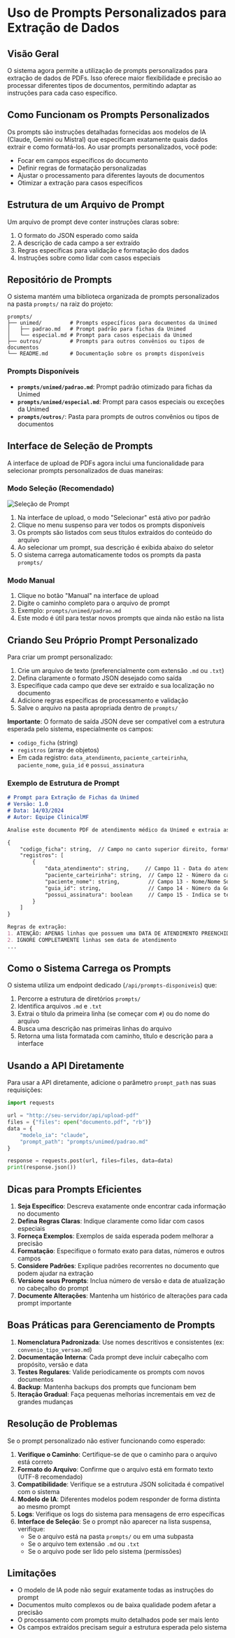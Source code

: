 # Uso de Prompts Personalizados para Extração de Dados

## Visão Geral

O sistema agora permite a utilização de prompts personalizados para extração de dados de PDFs. Isso oferece maior flexibilidade e precisão ao processar diferentes tipos de documentos, permitindo adaptar as instruções para cada caso específico.

## Como Funcionam os Prompts Personalizados

Os prompts são instruções detalhadas fornecidas aos modelos de IA (Claude, Gemini ou Mistral) que especificam exatamente quais dados extrair e como formatá-los. Ao usar prompts personalizados, você pode:

- Focar em campos específicos do documento
- Definir regras de formatação personalizadas
- Ajustar o processamento para diferentes layouts de documentos
- Otimizar a extração para casos específicos

## Estrutura de um Arquivo de Prompt

Um arquivo de prompt deve conter instruções claras sobre:

1. O formato do JSON esperado como saída
2. A descrição de cada campo a ser extraído
3. Regras específicas para validação e formatação dos dados
4. Instruções sobre como lidar com casos especiais

## Repositório de Prompts

O sistema mantém uma biblioteca organizada de prompts personalizados na pasta `prompts/` na raiz do projeto:

```
prompts/
├── unimed/         # Prompts específicos para documentos da Unimed
│   ├── padrao.md   # Prompt padrão para fichas da Unimed
│   └── especial.md # Prompt para casos especiais da Unimed
├── outros/         # Prompts para outros convênios ou tipos de documentos
└── README.md       # Documentação sobre os prompts disponíveis
```

### Prompts Disponíveis

- **`prompts/unimed/padrao.md`**: Prompt padrão otimizado para fichas da Unimed
- **`prompts/unimed/especial.md`**: Prompt para casos especiais ou exceções da Unimed
- **`prompts/outros/`**: Pasta para prompts de outros convênios ou tipos de documentos

## Interface de Seleção de Prompts

A interface de upload de PDFs agora inclui uma funcionalidade para selecionar prompts personalizados de duas maneiras:

### Modo Seleção (Recomendado)

![Seleção de Prompt](../assets/images/selecao_prompt.png)

1. Na interface de upload, o modo "Selecionar" está ativo por padrão
2. Clique no menu suspenso para ver todos os prompts disponíveis
3. Os prompts são listados com seus títulos extraídos do conteúdo do arquivo
4. Ao selecionar um prompt, sua descrição é exibida abaixo do seletor
5. O sistema carrega automaticamente todos os prompts da pasta `prompts/`

### Modo Manual

1. Clique no botão "Manual" na interface de upload
2. Digite o caminho completo para o arquivo de prompt
3. Exemplo: `prompts/unimed/padrao.md`
4. Este modo é útil para testar novos prompts que ainda não estão na lista

## Criando Seu Próprio Prompt Personalizado

Para criar um prompt personalizado:

1. Crie um arquivo de texto (preferencialmente com extensão `.md` ou `.txt`)
2. Defina claramente o formato JSON desejado como saída
3. Especifique cada campo que deve ser extraído e sua localização no documento
4. Adicione regras específicas de processamento e validação
5. Salve o arquivo na pasta apropriada dentro de `prompts/`

**Importante**: O formato de saída JSON deve ser compatível com a estrutura esperada pelo sistema, especialmente os campos:
- `codigo_ficha` (string)
- `registros` (array de objetos)
- Em cada registro: `data_atendimento`, `paciente_carteirinha`, `paciente_nome`, `guia_id` e `possui_assinatura`

### Exemplo de Estrutura de Prompt

```markdown
# Prompt para Extração de Fichas da Unimed
# Versão: 1.0
# Data: 14/03/2024
# Autor: Equipe ClinicalMF

Analise este documento PDF de atendimento médico da Unimed e extraia as seguintes informações em JSON válido:

{
    "codigo_ficha": string,  // Campo no canto superior direito, formato XX-XXXXXXXX
    "registros": [
        {
            "data_atendimento": string,     // Campo 11 - Data do atendimento no formato DD/MM/YYYY
            "paciente_carteirinha": string,  // Campo 12 - Número da carteira
            "paciente_nome": string,         // Campo 13 - Nome/Nome Social do Beneficiário
            "guia_id": string,               // Campo 14 - Número da Guia Principal
            "possui_assinatura": boolean     // Campo 15 - Indica se tem assinatura na linha
        }
    ]
}

Regras de extração:
1. ATENÇÃO: APENAS linhas que possuem uma DATA DE ATENDIMENTO PREENCHIDA no campo 11 devem ser processadas
2. IGNORE COMPLETAMENTE linhas sem data de atendimento
...
```

## Como o Sistema Carrega os Prompts

O sistema utiliza um endpoint dedicado (`/api/prompts-disponiveis`) que:

1. Percorre a estrutura de diretórios `prompts/`
2. Identifica arquivos `.md` e `.txt`
3. Extrai o título da primeira linha (se começar com `#`) ou do nome do arquivo
4. Busca uma descrição nas primeiras linhas do arquivo
5. Retorna uma lista formatada com caminho, título e descrição para a interface

## Usando a API Diretamente

Para usar a API diretamente, adicione o parâmetro `prompt_path` nas suas requisições:

```python
import requests

url = "http://seu-servidor/api/upload-pdf"
files = {"files": open("documento.pdf", "rb")}
data = {
    "modelo_ia": "claude",
    "prompt_path": "prompts/unimed/padrao.md"
}

response = requests.post(url, files=files, data=data)
print(response.json())
```

## Dicas para Prompts Eficientes

1. **Seja Específico**: Descreva exatamente onde encontrar cada informação no documento
2. **Defina Regras Claras**: Indique claramente como lidar com casos especiais
3. **Forneça Exemplos**: Exemplos de saída esperada podem melhorar a precisão
4. **Formatação**: Especifique o formato exato para datas, números e outros campos
5. **Considere Padrões**: Explique padrões recorrentes no documento que podem ajudar na extração
6. **Versione seus Prompts**: Inclua número de versão e data de atualização no cabeçalho do prompt
7. **Documente Alterações**: Mantenha um histórico de alterações para cada prompt importante

## Boas Práticas para Gerenciamento de Prompts

1. **Nomenclatura Padronizada**: Use nomes descritivos e consistentes (ex: `convenio_tipo_versao.md`)
2. **Documentação Interna**: Cada prompt deve incluir cabeçalho com propósito, versão e data
3. **Testes Regulares**: Valide periodicamente os prompts com novos documentos
4. **Backup**: Mantenha backups dos prompts que funcionam bem
5. **Iteração Gradual**: Faça pequenas melhorias incrementais em vez de grandes mudanças

## Resolução de Problemas

Se o prompt personalizado não estiver funcionando como esperado:

1. **Verifique o Caminho**: Certifique-se de que o caminho para o arquivo está correto
2. **Formato do Arquivo**: Confirme que o arquivo está em formato texto (UTF-8 recomendado)
3. **Compatibilidade**: Verifique se a estrutura JSON solicitada é compatível com o sistema
4. **Modelo de IA**: Diferentes modelos podem responder de forma distinta ao mesmo prompt
5. **Logs**: Verifique os logs do sistema para mensagens de erro específicas
6. **Interface de Seleção**: Se o prompt não aparecer na lista suspensa, verifique:
   - Se o arquivo está na pasta `prompts/` ou em uma subpasta
   - Se o arquivo tem extensão `.md` ou `.txt`
   - Se o arquivo pode ser lido pelo sistema (permissões)

## Limitações

- O modelo de IA pode não seguir exatamente todas as instruções do prompt
- Documentos muito complexos ou de baixa qualidade podem afetar a precisão
- O processamento com prompts muito detalhados pode ser mais lento
- Os campos extraídos precisam seguir a estrutura esperada pelo sistema
